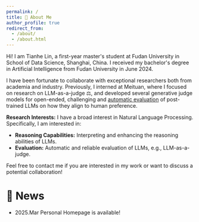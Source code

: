 ```yaml
---
permalink: /
title: 👋 About Me
author_profile: true
redirect_from: 
  - /about/
  - /about.html
---
```


Hi! I am Tianhe Lin, a first-year master's student at Fudan University in School of Data Science, Shanghai, China. 
I received my bachelor's degree in Artificial Intelligence from Fudan University in June 2024.

I have been fortunate to collaborate with exceptional researchers both from academia and industry.
Previously, I interned at Meituan, where I focused on research on LLM-as-a-judge ‍⚖️, and developed several generative judge models for open-ended, challenging and [automatic evaluation](https://agi-eval.cn/evaluation/LLM-CN-Subj-1-Rnd?id=48) of post-trained LLMs on how they align to human preference.

**Research Interests:**  I have a broad interest in Natural Language Processing. Specifically, I am interested in:
- **Reasoning Capabilities:** Interpreting and enhancing the reasoning abilities of LLMs.
- **Evaluation:** Automatic and reliable evaluation of LLMs, e.g., LLM-as-a-judge.

Feel free to contact me if you are interested in my work or want to discuss a potential collaboration!

🥳 News
======
- 2025.Mar Personal Homepage is available!

